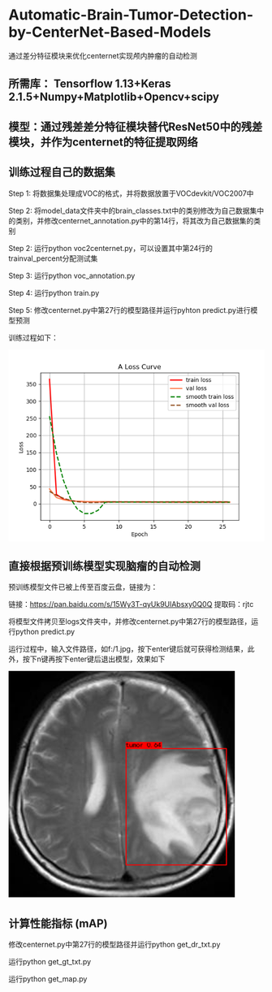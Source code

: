 # Automatic-Brain-Tumor-Detection-by-CenterNet-Based-Models

通过差分特征模块来优化centernet实现颅内肿瘤的自动检测

## 所需库： Tensorflow 1.13+Keras 2.1.5+Numpy+Matplotlib+Opencv+scipy

## 模型：通过残差差分特征模块替代ResNet50中的残差模块，并作为centernet的特征提取网络

## 训练过程自己的数据集

Step 1: 将数据集处理成VOC的格式，并将数据放置于VOCdevkit/VOC2007中

Step 2: 将model_data文件夹中的brain_classes.txt中的类别修改为自己数据集中的类别，并修改centernet_annotation.py中的第14行，将其改为自己数据集的类别

Step 2: 运行python voc2centernet.py，可以设置其中第24行的trainval_percent分配测试集

Step 3: 运行python voc_annotation.py

Step 4: 运行python train.py

Step 5: 修改centernet.py中第27行的模型路径并运行pyhton predict.py进行模型预测

训练过程如下：

![image](https://github.com/hzluyali/Automatic-Brain-Tumor-Detection-by-Centernet-Based-Models/blob/main/img/epoch_loss_2021_07_19_19_02_10.png)

## 直接根据预训练模型实现脑瘤的自动检测

预训练模型文件已被上传至百度云盘，链接为：

链接：https://pan.baidu.com/s/15Wy3T-qyUk9UlAbsxy0Q0Q 
提取码：rjtc 

将模型文件拷贝至logs文件夹中，并修改centernet.py中第27行的模型路径，运行python predict.py

运行过程中，输入文件路径，如f:/1.jpg，按下enter键后就可获得检测结果，此外，按下n键再按下enter键后退出模型，效果如下

![image](https://github.com/hzluyali/Automatic-Brain-Tumor-Detection-by-Centernet-Based-Models/blob/main/img/788_result.jpg)

## 计算性能指标 (mAP)

修改centernet.py中第27行的模型路径并运行python get_dr_txt.py

运行python get_gt_txt.py

运行python get_map.py


